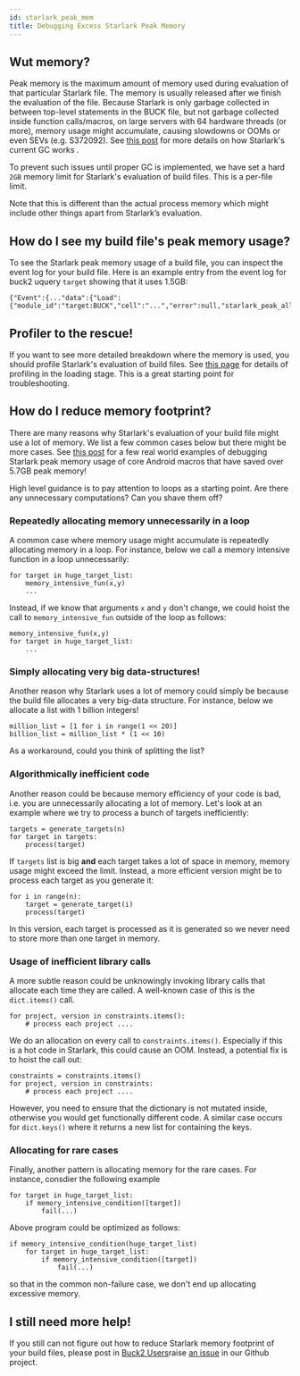 ```yaml
---
id: starlark_peak_mem
title: Debugging Excess Starlark Peak Memory
---
```


## Wut memory?

Peak memory is the maximum amount of memory used during evaluation of that
particular Starlark file. The memory is usually released after we finish the
evaluation of the file. Because Starlark is only garbage collected in between
top-level statements in the BUCK file, but not garbage collected inside function
calls/macros, on large servers with 64 hardware threads (or more), memory usage
might accumulate, causing slowdowns or OOMs <FbInternalOnly> or even SEVs (e.g.
S372092). See
[this post](https://fb.workplace.com/groups/1267349253953900/permalink/1312921066063385/)
for more details on how Starlark's current GC works </FbInternalOnly> .

To prevent such issues until proper GC is implemented, we have set a hard `2GB`
memory limit for Starlark's evaluation of build files. This is a per-file limit.

Note that this is different than the actual process memory which might include
other things apart from Starlark’s evaluation.

## How do I see my build file's peak memory usage?

To see the Starlark peak memory usage of a build file, you can inspect the event
log for your build file. Here is an example entry from the event log for buck2
uquery `target` showing that it uses 1.5GB:

```
{"Event":{..."data":{"Load":{"module_id":"target:BUCK","cell":"...","error":null,"starlark_peak_allocated_bytes":1610608640}}}}}}
```

## Profiler to the rescue!

If you want to see more detailed breakdown where the memory is used, you should
profile Starlark's evaluation of build files. See
[this page](../../rule_authors/optimization.md/#starlark-profiling) for details
of profiling in the loading stage. This is a great starting point for
troubleshooting.

## How do I reduce memory footprint?

There are many reasons why Starlark's evaluation of your build file might use a
lot of memory. We list a few common cases below but there might be more
cases.<FbInternalOnly> See
[this post](https://fb.workplace.com/groups/buck2eng/permalink/3309329642697846/)
for a few real world examples of debugging Starlark peak memory usage of core
Android macros that have saved over 5.7GB peak memory!</FbInternalOnly>

High level guidance is to pay attention to loops as a starting point. Are there
any unnecessary computations? Can you shave them off?

### Repeatedly allocating memory unnecessarily in a loop

A common case where memory usage might accumulate is repeatedly allocating
memory in a loop. For instance, below we call a memory intensive function in a
loop unnecessarily:

```
for target in huge_target_list:
    memory_intensive_fun(x,y)
    ...
```

Instead, if we know that arguments `x` and `y` don't change, we could hoist the
call to `memory_intensive_fun` outside of the loop as follows:

```
memory_intensive_fun(x,y)
for target in huge_target_list:
    ...
```

### Simply allocating very big data-structures!

Another reason why Starlark uses a lot of memory could simply be because the
build file allocates a very big-data structure. For instance, below we allocate
a list with 1 billion integers!

```
million_list = [1 for i in range(1 << 20)]
billion_list = million_list * (1 << 10)

```

As a workaround, could you think of splitting the list?

### Algorithmically inefficient code

Another reason could be because memory efficiency of your code is bad, i.e. you
are unnecessarily allocating a lot of memory. Let's look at an example where we
try to process a bunch of targets inefficiently:

```
targets = generate_targets(n)
for target in targets:
    process(target)

```

If `targets` list is big **and** each target takes a lot of space in memory,
memory usage might exceed the limit. Instead, a more efficient version might be
to process each target as you generate it:

```
for i in range(n):
    target = generate_target(i)
    process(target)
```

In this version, each target is processed as it is generated so we never need to
store more than one target in memory.

### Usage of inefficient library calls

A more subtle reason could be unknowingly invoking library calls that allocate
each time they are called. A well-known case of this is the `dict.items()` call.

```
for project, version in constraints.items():
    # process each project ....
```

We do an allocation on every call to `constraints.items()`. Especially if this
is a hot code in Starlark, this could cause an OOM. Instead, a potential fix is
to hoist the call out:

```
constraints = constraints.items()
for project, version in constraints:
    # process each project ....
```

However, you need to ensure that the dictionary is not mutated inside, otherwise
you would get functionally different code. A similar case occurs for
`dict.keys()` where it returns a new list for containing the keys.

### Allocating for rare cases

Finally, another pattern is allocating memory for the rare cases. For instance,
consdier the following example

```
for target in huge_target_list:
    if memory_intensive_condition([target])
        fail(...)
```

Above program could be optimized as follows:

```
if memory_intensive_condition(huge_target_list)
    for target in huge_target_list:
        if memory_intensive_condition([target])
            fail(...)
```

so that in the common non-failure case, we don't end up allocating excessive
memory.

## I still need more help!

If you still can not figure out how to reduce Starlark memory footprint of your
build files, <FbInternalOnly>please post in
[Buck2 Users](https://fb.workplace.com/groups/buck2users)</FbInternalOnly><OssOnly>raise
[an issue](https://github.com/facebook/buck2/issues) in our Github
project</OssOnly>.
